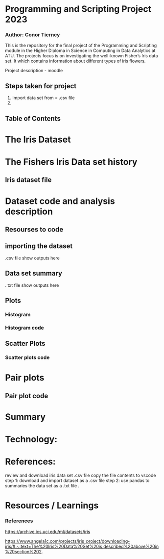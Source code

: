 # Programming and Scripting Project 2023

### Author: Conor Tierney

This is the repository for the final project of the Programming and Scripting module in the Higher Diploma in Science in Computing in Data Analytics 
at ATU. The projects focus is on investigating the well-known Fisher’s Iris data set. It which contains information about different types of iris flowers.

Project description - moodle


## Steps taken for project 
1. Import data set from = .csv file
2. 


## Table of Contents


# The Iris Dataset

# The Fishers Iris Data set history

## Iris dataset file 



# Dataset code and analysis description


## Resourses to code


## importing the dataset
.csv file
show outputs here


## Data set summary
. txt file
show outputs here



## Plots

### Histogram


### Histogram code


## Scatter Plots

### Scatter plots code


# Pair plots

## Pair plot code 


# Summary 

# Technology: 













# References: 


review and download iris data set .csv file 
copy the file contents to vscode 
step 1: download and import dataset as a .csv file
step 2: use pandas to summaries the data set as a .txt file .


# Resources / Learnings



 











### References

https://archive.ics.uci.edu/ml/datasets/iris

https://www.angela1c.com/projects/iris_project/downloading-iris/#:~:text=The%20Iris%20Data%20Set%20is,described%20above%20in%20section%202.

